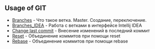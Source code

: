 ## Usage of GIT

+ [Branches](BRANCHES.md) - Что такое ветка. Master. Создание, переключение.
+ [Branches_IDEA](BRANCHES_IDEA.md) - Работа с ветками в интерфейсе Intellij IDEA
+ [Change last commit](CHANGE_LAST_COMMIT.md) - Внеcение изменений в последний коммит
+ [Reset](RESET.md) - Объединение коммитов при помощи reset
+ [Rebase](REBASE.md) - Объединение коммитов при помощи rebase